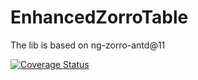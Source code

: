# EnhancedZorroTable

The lib is based on ng-zorro-antd@11

[![Coverage Status](https://coveralls.io/repos/github/ErikYu/enhanced-zorro-table/badge.svg?branch=main)](https://coveralls.io/github/ErikYu/enhanced-zorro-table?branch=main)

